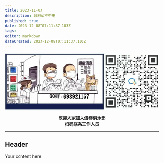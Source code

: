 ```yaml
---
title: 2023-11-03
description: 政府军不中用
published: true
date: 2023-12-08T07:11:37.103Z
tags: 
editor: markdown
dateCreated: 2023-12-08T07:11:37.103Z
---
```


<center style="font-weight:bold;">
  <img src="/assets/join.png" alt="加入蛋卷俱乐部"><br/>
  <p>欢迎大家加入蛋卷俱乐部<br/>扫码联系工作人员</p>
</center>

---

## Header
Your content here